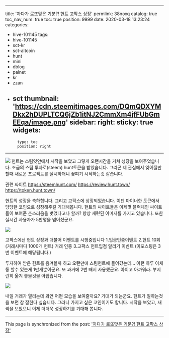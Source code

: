 
---
title: '자다가 로또맞은 기분?! 헌트 고팍스 상장'
permlink: 38noxq
catalog: true
toc_nav_num: true
toc: true
position: 9999
date: 2020-03-18 13:23:24
categories:
- hive-101145
tags:
- hive-101145
- sct-kr
- sct-altcoin
- hunt
- mini
- dblog
- palnet
- kr
- zzan
- sct
thumbnail: 'https://cdn.steemitimages.com/DQmQDXYMDkx2hDUPLTCQ6jZb1itNJ2CmmXm4jfFUbGmEEqa/image.png'
sidebar:
    right:
        sticky: true
widgets:
    -
        type: toc
        position: right
---


![](https://cdn.steemitimages.com/DQmQDXYMDkx2hDUPLTCQ6jZb1itNJ2CmmXm4jfFUbGmEEqa/image.png)
헌트는 스팀잇안에서 시작을 보았고 그렇게 오랜시간을 거쳐 성장을 보여주었습니다. 
조금의 스팀 투자로(steem) hunt토큰을 받았습니다. 그리곤 제 관심에서 잊어질만할때 새로운 프로젝트를 실시하더니 꽃피기 시작하는것 같습니다. 

관련 싸이트 
https://steemhunt.com/
https://review.hunt.town/
https://token.hunt.town/

헌트의 성장을 축하합니다. 그리고 고팍스에 상장되었습니다. 이젠 마이너한 토큰에서 당당한 코인으로 성장해주길 기대해봅니다. 헌트의 싸이트들은 이제껏 블럭체인 싸이트들이 보여준 촌스러움을 벗었다고나 할까? 항상 새련된 이미지를 가지고 있습니다. 또한 실시간 사용자가 5만명을 넘어셨군요. 

![](https://cdn.steemitimages.com/DQmV7xMDo53gQz5o1572qegjckyhZdNgTpUSy5zD1neZKfj/image.png)

고팍스에선 헌트 상장과 더불어 이벤트를 시행중입니다 
1.입금인증이벤트 
2.헌트 10회 (거래시마다 1000개 헌트) 거래 인증
3.고팍스 헌트입점 알리기 이벤트 (이포스팅은 3번 이벤트에 해당됩니다.)

투자하여 받은 헌트를 옴겨볼까 하고 오랜만에 스팀헌트에 들어갔는데...
이런 하루 이체동 할수 있는게 1만개뿐이군요. 또 과거에 2번 빼서 사용했군요. 아이고 아까워라. 부지런히 옮겨 놓을것을 아쉽습니다. 

![](https://cdn.steemitimages.com/DQmdeM5eGi5HGuVTd7o89ojgehSgEKxUhe1FNUZZx3gofGP/image.png)

내일 거래가 열리는데 과연 어떤 모습을 보여줄까요? 기대가 되는군요. 
헌트가 일하는것을 보면 참 잘한다 싶습니다. 그러니 가지고 싶은 코인이기도 합니다. 
시작을 보았고, 새싹을 보았으니 이제 더더욱 성장하기를 기대해 봅니다.

- - -

This page is synchronized from the post: ['자다가 로또맞은 기분?! 헌트 고팍스 상장'](https://steemit.com/@kingbit/38noxq)
